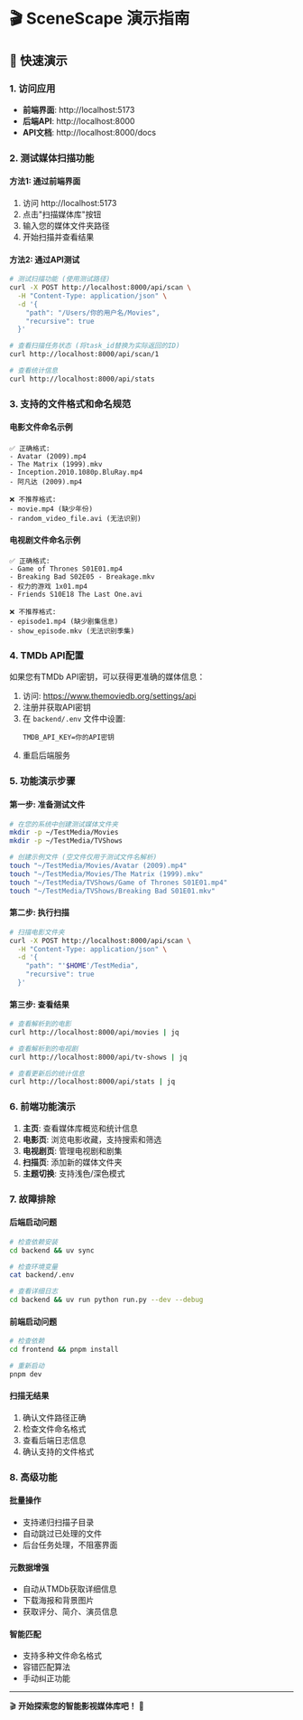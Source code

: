 # 🎬 SceneScape 演示指南

## 🚀 快速演示

### 1. 访问应用
- **前端界面**: http://localhost:5173
- **后端API**: http://localhost:8000
- **API文档**: http://localhost:8000/docs

### 2. 测试媒体扫描功能

#### 方法1: 通过前端界面
1. 访问 http://localhost:5173
2. 点击"扫描媒体库"按钮
3. 输入您的媒体文件夹路径
4. 开始扫描并查看结果

#### 方法2: 通过API测试
```bash
# 测试扫描功能 (使用测试路径)
curl -X POST http://localhost:8000/api/scan \
  -H "Content-Type: application/json" \
  -d '{
    "path": "/Users/你的用户名/Movies",
    "recursive": true
  }'

# 查看扫描任务状态 (将task_id替换为实际返回的ID)
curl http://localhost:8000/api/scan/1

# 查看统计信息
curl http://localhost:8000/api/stats
```

### 3. 支持的文件格式和命名规范

#### 电影文件命名示例
```
✅ 正确格式:
- Avatar (2009).mp4
- The Matrix (1999).mkv
- Inception.2010.1080p.BluRay.mp4
- 阿凡达 (2009).mp4

❌ 不推荐格式:
- movie.mp4 (缺少年份)
- random_video_file.avi (无法识别)
```

#### 电视剧文件命名示例
```
✅ 正确格式:
- Game of Thrones S01E01.mp4
- Breaking Bad S02E05 - Breakage.mkv
- 权力的游戏 1x01.mp4
- Friends S10E18 The Last One.avi

❌ 不推荐格式:
- episode1.mp4 (缺少剧集信息)
- show_episode.mkv (无法识别季集)
```

### 4. TMDb API配置

如果您有TMDb API密钥，可以获得更准确的媒体信息：

1. 访问: https://www.themoviedb.org/settings/api
2. 注册并获取API密钥
3. 在 `backend/.env` 文件中设置:
   ```
   TMDB_API_KEY=你的API密钥
   ```
4. 重启后端服务

### 5. 功能演示步骤

#### 第一步: 准备测试文件
```bash
# 在您的系统中创建测试媒体文件夹
mkdir -p ~/TestMedia/Movies
mkdir -p ~/TestMedia/TVShows

# 创建示例文件 (空文件仅用于测试文件名解析)
touch "~/TestMedia/Movies/Avatar (2009).mp4"
touch "~/TestMedia/Movies/The Matrix (1999).mkv"
touch "~/TestMedia/TVShows/Game of Thrones S01E01.mp4"
touch "~/TestMedia/TVShows/Breaking Bad S01E01.mkv"
```

#### 第二步: 执行扫描
```bash
# 扫描电影文件夹
curl -X POST http://localhost:8000/api/scan \
  -H "Content-Type: application/json" \
  -d '{
    "path": "'$HOME'/TestMedia",
    "recursive": true
  }'
```

#### 第三步: 查看结果
```bash
# 查看解析到的电影
curl http://localhost:8000/api/movies | jq

# 查看解析到的电视剧
curl http://localhost:8000/api/tv-shows | jq

# 查看更新后的统计信息
curl http://localhost:8000/api/stats | jq
```

### 6. 前端功能演示

1. **主页**: 查看媒体库概览和统计信息
2. **电影页**: 浏览电影收藏，支持搜索和筛选
3. **电视剧页**: 管理电视剧和剧集
4. **扫描页**: 添加新的媒体文件夹
5. **主题切换**: 支持浅色/深色模式

### 7. 故障排除

#### 后端启动问题
```bash
# 检查依赖安装
cd backend && uv sync

# 检查环境变量
cat backend/.env

# 查看详细日志
cd backend && uv run python run.py --dev --debug
```

#### 前端启动问题
```bash
# 检查依赖
cd frontend && pnpm install

# 重新启动
pnpm dev
```

#### 扫描无结果
1. 确认文件路径正确
2. 检查文件命名格式
3. 查看后端日志信息
4. 确认支持的文件格式

### 8. 高级功能

#### 批量操作
- 支持递归扫描子目录
- 自动跳过已处理的文件
- 后台任务处理，不阻塞界面

#### 元数据增强
- 自动从TMDb获取详细信息
- 下载海报和背景图片
- 获取评分、简介、演员信息

#### 智能匹配
- 支持多种文件命名格式
- 容错匹配算法
- 手动纠正功能

---

🎬 **开始探索您的智能影视媒体库吧！** 🍿
